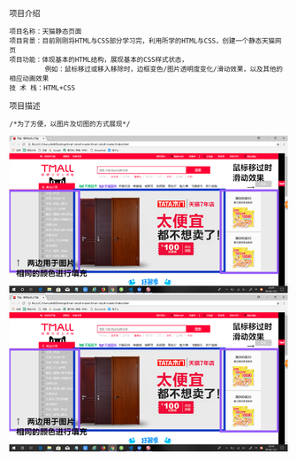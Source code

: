 项目介绍
```
项目名称：天猫静态页面
项目背景：目前刚刚将HTML与CSS部分学习完，利用所学的HTML与CSS，创建一个静态天猫网页
项目功能：体现基本的HTML结构，展现基本的CSS样式状态，
         例如：鼠标移过或移入移除时，边框变色/图片透明度变化/滑动效果，以及其他的相应动画效果
技 术 栈：HTML+CSS
```
项目描述
```
/*为了方便，以图片及切图的方式展现*/
```
![Image text](https://github.com/CC-974754827/tmail-detail/blob/master/readmeImgs/%E5%9B%BE%E7%89%872.png)
![Image text](https://github.com/CC-974754827/tmail-detail/blob/master/readmeImgs/%E5%9B%BE%E7%89%872.png)

